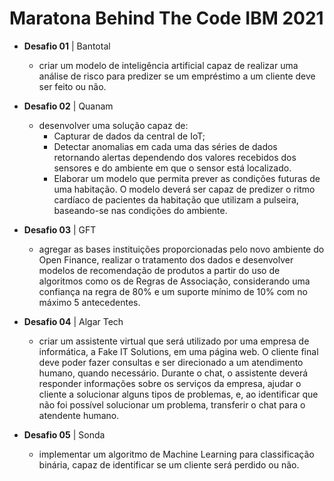 # Maratona Behind The Code IBM 2021


- **Desafio 01** | Bantotal

    - criar um modelo de inteligência artificial capaz de realizar uma análise de risco para predizer se um empréstimo a um cliente deve ser feito ou não. 

- **Desafio 02** | Quanam

    - desenvolver uma solução capaz de: 
        - Capturar de dados da central de IoT;
        - Detectar anomalias em cada uma das séries de dados retornando alertas dependendo dos valores recebidos dos sensores e do ambiente em que o sensor está localizado.
        - Elaborar um modelo que permita prever as condições futuras de uma habitação. O modelo deverá ser capaz de predizer o ritmo cardíaco de pacientes da habitação que utilizam a pulseira, baseando-se nas condições do ambiente.

- **Desafio 03** | GFT

    - agregar as bases instituições proporcionadas pelo novo ambiente do Open Finance, realizar o tratamento dos dados e desenvolver modelos de recomendação de produtos a partir do uso de algoritmos como os de Regras de Associação, considerando uma confiança na regra de 80% e um suporte mínimo de 10% com no máximo 5 antecedentes.

- **Desafio 04** | Algar Tech
    - criar um assistente virtual que será utilizado por uma empresa de informática, a Fake IT Solutions, em uma página web. O cliente final deve poder fazer consultas e ser direcionado a um atendimento humano, quando necessário. Durante o chat, o assistente deverá responder informações sobre os serviços da empresa, ajudar o cliente a solucionar alguns tipos de problemas, e, ao identificar que não foi possível solucionar um problema, transferir o chat para o atendente humano.

- **Desafio 05** | Sonda
    - implementar um algoritmo de Machine Learning para classificação binária, capaz de identificar se um cliente será perdido ou não.